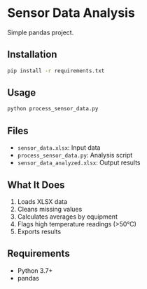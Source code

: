 # Sensor Data Analysis

Simple pandas project.

## Installation

```bash
pip install -r requirements.txt
```

## Usage

```bash
python process_sensor_data.py
```

## Files

- `sensor_data.xlsx`: Input data
- `process_sensor_data.py`: Analysis script
- `sensor_data_analyzed.xlsx`: Output results

## What It Does

1. Loads XLSX data
2. Cleans missing values
3. Calculates averages by equipment
4. Flags high temperature readings (>50°C)
5. Exports results

## Requirements

- Python 3.7+
- pandas
